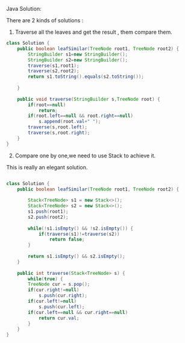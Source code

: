
Java Solution:

There are 2 kinds of solutions :

1. Traverse all the leaves and get the result , them compare them.

```Java
class Solution {
    public boolean leafSimilar(TreeNode root1, TreeNode root2) {
        StringBuilder s1=new StringBuilder();
        StringBuilder s2=new StringBuilder();
        traverse(s1,root1);
        traverse(s2,root2);
        return s1.toString().equals(s2.toString());
     
    }
    
    public void traverse(StringBuilder s,TreeNode root) {
        if(root==null)
            return;
        if(root.left==null && root.right==null)
            s.append(root.val+" ");
        traverse(s,root.left);
        traverse(s,root.right);
    }
}

```

2. Compare one by one,we need to use Stack to achieve it.

This is really an elegant solution.

```Java

class Solution {
    public boolean leafSimilar(TreeNode root1, TreeNode root2) {
        
        Stack<TreeNode> s1 = new Stack<>();
        Stack<TreeNode> s2 = new Stack<>();
        s1.push(root1);
        s2.push(root2);
        
        while(!s1.isEmpty() && !s2.isEmpty()) {
            if(traverse(s1)!=traverse(s2))
                return false;
        }
        
        return s1.isEmpty() && s2.isEmpty();
    }
    
    public int traverse(Stack<TreeNode> s) {
        while(true) {
        TreeNode cur = s.pop();
        if(cur.right!=null)
            s.push(cur.right);
        if(cur.left!=null)
            s.push(cur.left);
        if(cur.left==null && cur.right==null)
            return cur.val;
        }    
    }
}


```